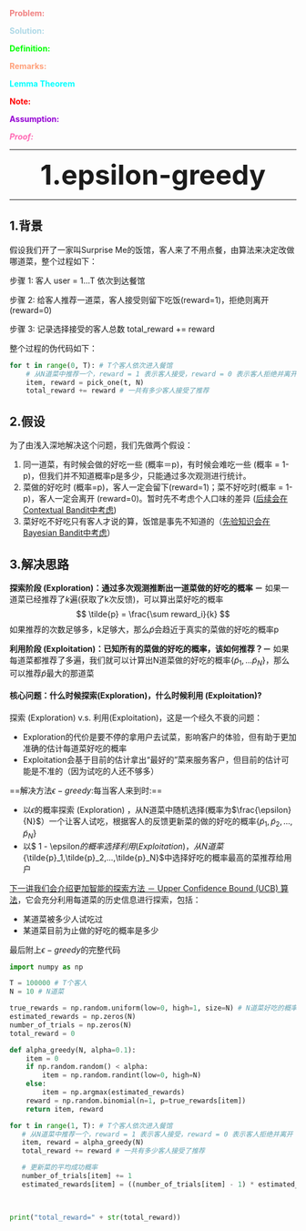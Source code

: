 <font color=LightCoral>**Problem:**</font>

<font color=LightBlue >**Solution:**</font>

<font color=Lime  >**Definition:**</font>

<font color=LightSalmon >**Remarks:**</font>

<font color=Aqua >**Lemma Theorem**</font>

<font color=Red >**Note:**</font>

<font color=DarkViolet >**Assumption:**</font>

<font color=HotPink >***Proof:***</font>

---

<center> <font size=8 ><b>1.epsilon-greedy</b></font></center> 

---



## 1.背景

假设我们开了一家叫Surprise Me的饭馆，客人来了不用点餐，由算法来决定改做哪道菜，整个过程如下：

步骤 1: 客人 user = 1...T 依次到达餐馆

步骤 2: 给客人推荐一道菜，客人接受则留下吃饭(reward=1)，拒绝则离开(reward=0)

步骤 3: 记录选择接受的客人总数 total_reward += reward

整个过程的伪代码如下：

```python
for t in range(0, T): # T个客人依次进入餐馆
    # 从N道菜中推荐一个，reward = 1 表示客人接受，reward = 0 表示客人拒绝并离开
    item, reward = pick_one(t, N) 
    total_reward += reward # 一共有多少客人接受了推荐
```

## 2.**假设**

为了由浅入深地解决这个问题，我们先做两个假设：

1. 同一道菜，有时候会做的好吃一些 (概率＝p)，有时候会难吃一些 (概率 = 1-p)，但我们并不知道概率p是多少，只能通过多次观测进行统计。
2. 菜做的好吃时 (概率=p)，客人一定会留下(reward=1)；菜不好吃时(概率 = 1- p)，客人一定会离开 (reward=0)。暂时先不考虑个人口味的差异 ([后续会在Contextual Bandit中考虑](https://zhuanlan.zhihu.com/p/32382432))
3. 菜好吃不好吃只有客人才说的算，饭馆是事先不知道的（[先验知识会在Bayesian Bandit中考虑](https://zhuanlan.zhihu.com/p/32410420)）

## 3.解决思路

**探索阶段 (Exploration)：通过多次观测推断出一道菜做的好吃的概率 －** 如果一道菜已经推荐了$k$遍(获取了k次反馈)，可以算出菜好吃的概率
$$
\tilde{p} = \frac{\sum reward_i}{k}
$$
如果推荐的次数足够多，k足够大，那么$\tilde{p}$会趋近于真实的菜做的好吃的概率p

**利用阶段 (Exploitation)：已知所有的菜做的好吃的概率，该如何推荐？－** 如果每道菜都推荐了多遍，我们就可以计算出N道菜做的好吃的概率$\{\tilde{p}_1,...\tilde{p}_N\}$，那么可以推荐$\tilde{p}$最大的那道菜

#### 核心问题：什么时候探索(Exploration)，什么时候利用 (Exploitation)?

探索 (Exploration) v.s. 利用(Exploitation)，这是一个经久不衰的问题：

- Exploration的代价是要不停的拿用户去试菜，影响客户的体验，但有助于更加准确的估计每道菜好吃的概率
- Exploitation会基于目前的估计拿出“最好的”菜来服务客户，但目前的估计可能是不准的（因为试吃的人还不够多）

==解决方法$\epsilon-greedy$:每当客人来到时:==

- 以$\epsilon$的概率探索 (Exploration) ，从N道菜中随机选择(概率为$\frac{\epsilon}{N}$）一个让客人试吃，根据客人的反馈更新菜的做的好吃的概率$\{\tilde{p}_1,\tilde{p}_2,...,\tilde{p}_N\}$
- 以$ 1 - \epsilon$的概率选择利用 (Exploitation)，从N道菜$\{\tilde{p}_1,\tilde{p}_2,...,\tilde{p}_N\}$中选择好吃的概率最高的菜推荐给用户

[下一讲我们会介绍更加智能的探索方法 － Upper Confidence Bound (UCB) 算法](https://zhuanlan.zhihu.com/p/32356077)，它会充分利用每道菜的历史信息进行探索，包括：

- 某道菜被多少人试吃过
- 某道菜目前为止做的好吃的概率是多少

最后附上$\epsilon - greedy$的完整代码



```python
import numpy as np

T = 100000 # T个客人
N = 10 # N道菜

true_rewards = np.random.uniform(low=0, high=1, size=N) # N道菜好吃的概率
estimated_rewards = np.zeros(N)
number_of_trials = np.zeros(N)
total_reward = 0 

def alpha_greedy(N, alpha=0.1):
    item = 0
    if np.random.random() < alpha:
        item = np.random.randint(low=0, high=N)
    else:
        item = np.argmax(estimated_rewards)
    reward = np.random.binomial(n=1, p=true_rewards[item])
    return item, reward

for t in range(1, T): # T个客人依次进入餐馆
   # 从N道菜中推荐一个，reward = 1 表示客人接受，reward = 0 表示客人拒绝并离开
   item, reward = alpha_greedy(N)
   total_reward += reward # 一共有多少客人接受了推荐

   # 更新菜的平均成功概率
   number_of_trials[item] += 1
   estimated_rewards[item] = ((number_of_trials[item] - 1) * estimated_rewards[item] + reward) / number_of_trials[item]

   

print("total_reward=" + str(total_reward))
```















